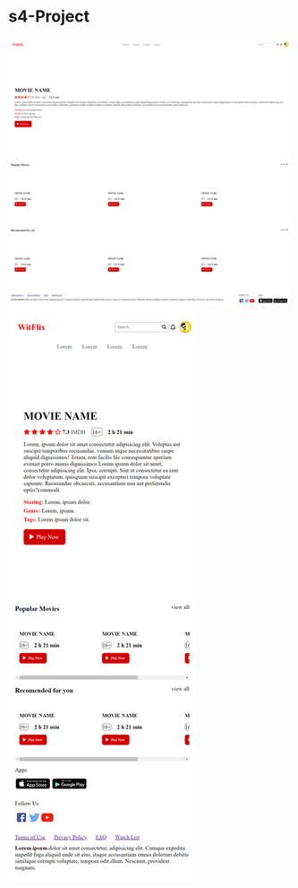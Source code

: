 # s4-Project
![](./assets/images/Large%20screen%20display.png)
![](./assets/images/xs%20screen%20display.png)